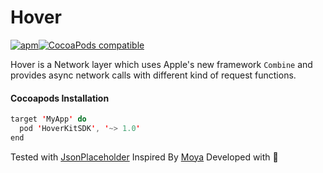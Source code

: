 # Hover
[![apm](https://img.shields.io/apm/l/vim-mode.svg)](https://github.com/onurhuseyincantay/Hover/blob/develop/License.md)[![CocoaPods compatible](https://img.shields.io/cocoapods/v/Moya.svg)](https://cocoapods.org/pods/HoverKitSDK)</br>

Hover is a Network layer which uses Apple's new framework `Combine` and provides async network calls with different kind of request functions.
#### Cocoapods Installation
```swift
target 'MyApp' do
  pod 'HoverKitSDK', '~> 1.0'
end
```

Tested with [JsonPlaceholder](https://jsonplaceholder.typicode.com)
Inspired By [Moya](https://github.com/Moya/Moya/blob/master) Developed with 🧡

